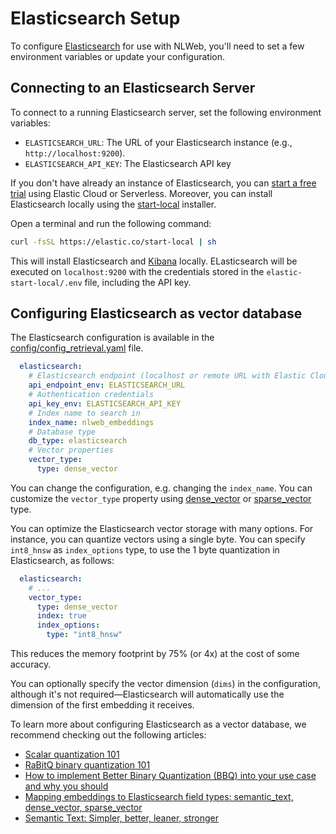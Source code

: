 # Elasticsearch Setup

To configure [Elasticsearch](https://www.elastic.co/elasticsearch) for use with NLWeb, you'll need to set a few environment variables or update your configuration.

## Connecting to an Elasticsearch Server

To connect to a running Elasticsearch server, set the following environment variables:

* `ELASTICSEARCH_URL`: The URL of your Elasticsearch instance (e.g., `http://localhost:9200`).
* `ELASTICSEARCH_API_KEY`: The Elasticsearch API key

If you don't have already an instance of Elasticsearch, you can [start a free trial](https://cloud.elastic.co/registration?elektra=nlweb) using Elastic Cloud or Serverless.
Moreover, you can install Elasticsearch locally using the [start-local](https://github.com/elastic/start-local) installer.

Open a terminal and run the following command:

```bash
curl -fsSL https://elastic.co/start-local | sh
```

This will install Elasticsearch and [Kibana](https://www.elastic.co/kibana) locally.
ELasticsearch will be executed on `localhost:9200` with the credentials stored in the `elastic-start-local/.env`
file, including the API key.


## Configuring Elasticsearch as vector database

The Elasticsearch configuration is available in the [config/config_retrieval.yaml](../code/config/config_retrieval.yaml) file.

```yaml
  elasticsearch:
    # Elasticsearch endpoint (localhost or remote URL with Elastic Cloud/Serverless)
    api_endpoint_env: ELASTICSEARCH_URL
    # Authentication credentials
    api_key_env: ELASTICSEARCH_API_KEY
    # Index name to search in
    index_name: nlweb_embeddings
    # Database type
    db_type: elasticsearch
    # Vector properties
    vector_type:
      type: dense_vector
```

You can change the configuration, e.g. changing the `index_name`. You can customize the `vector_type`
property using [dense_vector](https://www.elastic.co/docs/reference/elasticsearch/mapping-reference/dense-vector) or [sparse_vector](https://www.elastic.co/docs/reference/elasticsearch/mapping-reference/sparse-vector) type.

You can optimize the Elasticsearch vector storage with many options. For instance, you can quantize vectors using a single byte. You can specify `int8_hnsw` as `index_options` type, to use the 1 byte quantization in Elasticsearch, as follows:

```yaml
  elasticsearch:
    # ...
    vector_type:
      type: dense_vector
      index: true
      index_options:
        type: "int8_hnsw"
```

This reduces the memory footprint by 75% (or 4x) at the cost of some accuracy.

You can optionally specify the vector dimension (`dims`) in the configuration, although it's not required—Elasticsearch will automatically use the dimension of the first embedding it receives.

To learn more about configuring Elasticsearch as a vector database, we recommend checking out the following articles:

- [Scalar quantization 101](https://www.elastic.co/search-labs/blog/scalar-quantization-101)
- [RaBitQ binary quantization 101](https://www.elastic.co/search-labs/blog/rabitq-explainer-101)
- [How to implement Better Binary Quantization (BBQ) into your use case and why you should](https://www.elastic.co/search-labs/blog/bbq-implementation-into-use-case)
- [Mapping embeddings to Elasticsearch field types: semantic_text, dense_vector, sparse_vector](https://www.elastic.co/search-labs/blog/mapping-embeddings-to-elasticsearch-field-types)
- [Semantic Text: Simpler, better, leaner, stronger](https://www.elastic.co/search-labs/blog/semantic-text-ga)